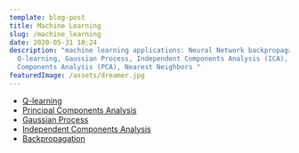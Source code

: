 ```yaml
---
template: blog-post
title: Machine Learning
slug: /machine_learning
date: 2020-05-31 10:24
description: "machine learning applications: Neural Network backpropagation,
  Q-learning, Gaussian Process, Independent Components Analysis (ICA), Principal
  Components Analysis (PCA), Nearest Neighbors "
featuredImage: /assets/dreamer.jpg
---
```

<!--StartFragment-->

* [Q-learning](https://nicolas-robotics-portfolio-temp.netlify.app/static/e903a72916ce71204d211f9990ecb8b5/Q-learning.pdf)
* [Principal Components Analysis](https://nicolas-robotics-portfolio-temp.netlify.app/static/d6ce90be4b24098b0c3bfae797d1b871/Principal_Components_Analysis.pdf)
* [](https://nicolas-robotics-portfolio-temp.netlify.app/static/d6ce90be4b24098b0c3bfae797d1b871/Principal_Components_Analysis.pdf)[Gaussian Process](https://nicolas-robotics-portfolio-temp.netlify.app/static/06e4e0973e9882edf92e9ad168b39739/Gaussian_Process.pdf)
* [Independent Components Analysis](https://nicolas-robotics-portfolio-temp.netlify.app/static/b4a4516706c1447d89b765ea637932b0/Independant_Components_Analysis.pdf)
* [Backpropagation](https://nicolas-robotics-portfolio-temp.netlify.app/static/c908a4217df3ff66e8c9a72ed4675850/Backpropagation.pdf)

<!--EndFragment-->